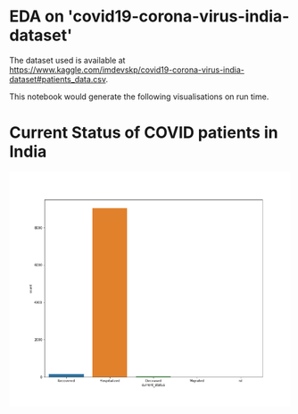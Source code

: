 # EDA on 'covid19-corona-virus-india-dataset'

The dataset used is available at https://www.kaggle.com/imdevskp/covid19-corona-virus-india-dataset#patients_data.csv.

This notebook would generate the following visualisations on run time.

# Current Status of COVID patients in India

![alt text](https://github.com/abhijithremesh/data-science-portfolio/blob/master/covid19-corona-virus-india-dataset/images/Current%20status%20of%20covid%20patients.png)

